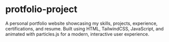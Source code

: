 # protfolio-project
A personal portfolio website showcasing my skills, projects, experience, certifications, and resume. Built using HTML, TailwindCSS, JavaScript, and animated with particles.js for a modern, interactive user experience.
